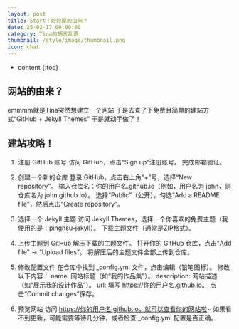 ```yaml
---
layout: post
title: Start！妙妙屋的由来？
date: 25-02-17 00:00:00
category: Tina的胡言乱语
thumbnail: /style/image/thumbnail.png
icon: chat
---
```



* content
{:toc}

## 网站的由来？

emmmm就是Tina突然想建立一个网站
于是去查了下免费且简单的建站方式“GitHub + Jekyll Themes” 于是就动手做了！

## 建站攻略！

1. 注册 GitHub 账号
访问 GitHub，点击“Sign up”注册账号。
完成邮箱验证。

2. 创建一个新的仓库
登录 GitHub，点击右上角“+”号，选择“New repository”。
输入仓库名：你的用户名.github.io（例如，用户名为 john，则仓库名为 john.github.io）。
选择“Public”（公开），勾选“Add a README file”，然后点击“Create repository”。

3. 选择一个 Jekyll 主题
访问 Jekyll Themes，选择一个你喜欢的免费主题（我使用的是：pinghsu-jekyll）。
下载主题文件（通常是ZIP格式）。

4. 上传主题到 GitHub
解压下载的主题文件。
打开你的 GitHub 仓库，点击“Add file” -> “Upload files”。
将解压后的主题文件全部上传到仓库。

5. 修改配置文件
在仓库中找到 _config.yml 文件，点击编辑（铅笔图标）。
修改以下内容：
name: 网站标题（如“我的作品集”）。
description: 网站描述（如“展示我的设计作品”）。
url: 填写 https://你的用户名.github.io。
点击“Commit changes”保存。

6. 预览网站
访问 https://你的用户名.github.io，就可以查看你的网站啦~
如果看不到更新，可能需要等待几分钟，或者检查 _config.yml 配置是否正确。
